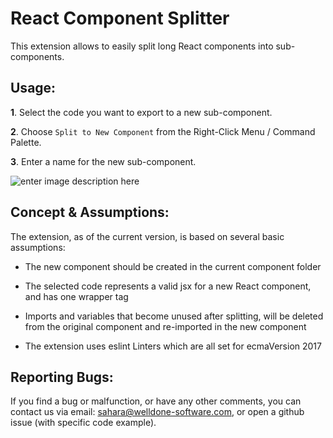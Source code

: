 # React Component Splitter

This extension allows to easily split long React components into sub-components.

## Usage:

**1**. Select the code you want to export to a new sub-component.

**2**. Choose  `Split to New Component`  from the Right-Click Menu / Command Palette.

**3**. Enter a name for the new sub-component.

![enter image description here](https://raw.githubusercontent.com/welldone-software/react-component-splitter/master/images/example.gif)

## Concept & Assumptions:

The extension, as of the current version, is based on several basic assumptions:

- The new component should be created in the current component folder

- The selected code represents a valid jsx for a new React component, and has one wrapper tag

- Imports and variables that become unused after splitting, will be deleted from the original component and re-imported in the new component

- The extension uses eslint Linters which are all set for ecmaVersion 2017

## Reporting Bugs:

If you find a bug or malfunction, or have any other comments, you can contact us via email: [sahara@welldone-software.com](mailto:sahara@welldone-software.com), or open a github issue (with specific code example).
